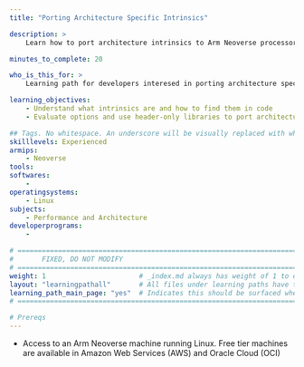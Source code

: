 ```yaml
---
title: "Porting Architecture Specific Intrinsics" 

description: >
    Learn how to port architecture intrinsics to Arm Neoverse processors.

minutes_to_complete: 20

who_is_this_for: >
    Learning path for developers interesed in porting architecture specific intrinics to Arm Neoverse processors

learning_objectives:
    - Understand what intrinsics are and how to find them in code
    - Evaluate options and use header-only libraries to port architecture specific intrinics to Arm Neoverse

## Tags. No whitespace. An underscore will be visually replaced with whitespace.
skilllevels: Experienced
armips:
    - Neoverse
tools:
softwares:
    - 
operatingsystems:
    - Linux
subjects:
    - Performance and Architecture
developerprograms:
    - 

# ================================================================================
#       FIXED, DO NOT MODIFY
# ================================================================================
weight: 1                       # _index.md always has weight of 1 to order correctly
layout: "learningpathall"       # All files under learning paths have this same wrapper
learning_path_main_page: "yes"  # Indicates this should be surfaced when looking for related content. Only set for _index.md of learning path content.
# ================================================================================

# Prereqs
---
```

- Access to an Arm Neoverse machine running Linux. Free tier machines are available in Amazon Web Services (AWS) and Oracle Cloud (OCI)


